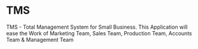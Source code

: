 # TMS
TMS - Total Management System for Small Business. This Application will ease the Work of Marketing Team, Sales Team, Production Team, Accounts Team &amp; Management Team
